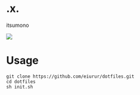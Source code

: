 # .x.

itsumono

![](https://66.media.tumblr.com/c007d9ffb6b3a8be6185af9089ff4d4e/tumblr_o4oc79ktpp1tlyjpto1_500.gif)

# Usage


    git clone https://github.com/eiurur/dotfiles.git
    cd dotfiles
    sh init.sh

